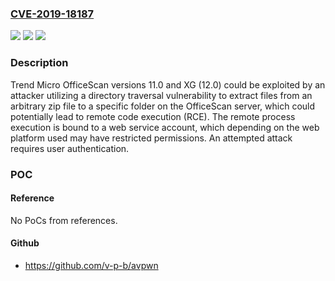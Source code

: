 ### [CVE-2019-18187](https://cve.mitre.org/cgi-bin/cvename.cgi?name=CVE-2019-18187)
![](https://img.shields.io/static/v1?label=Product&message=Trend%20Micro%20OfficeScan&color=blue)
![](https://img.shields.io/static/v1?label=Version&message=n%2Fa&color=blue)
![](https://img.shields.io/static/v1?label=Vulnerability&message=Arbitrary%20File%20Upload%20with%20Directory%20Traversal&color=brighgreen)

### Description

Trend Micro OfficeScan versions 11.0 and XG (12.0) could be exploited by an attacker utilizing a directory traversal vulnerability to extract files from an arbitrary zip file to a specific folder on the OfficeScan server, which could potentially lead to remote code execution (RCE). The remote process execution is bound to a web service account, which depending on the web platform used may have restricted permissions. An attempted attack requires user authentication.

### POC

#### Reference
No PoCs from references.

#### Github
- https://github.com/v-p-b/avpwn

